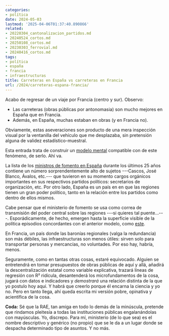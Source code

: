 ```yaml
---
categories:
- política
date: 2024-05-03
lastmod: '2025-04-06T01:37:40.890866'
related:
- 20220304_cantonalizacion_partidos.md
- 20240524_cortos.md
- 20250108_cortos.md
- 20230303_ferrovial.md
- 20240416_cortos.md
tags:
- política
- españa
- francia
- infraestructuras
title: Carreteras en España vs carreteras en Francia
url: /2024/carreteras-espana-francia/
---
```


Acabo de regresar de un viaje por Francia (centro y sur). Observo:
- Las carreteras (obras públicas por antonomasia) son mucho mejores en España que en Francia.
- Además, en España, muchas estaban en obras (y en Francia no).

Obviamente, estas aseveraciones son producto de una mera inspección visual por la ventanilla del vehículo que me desplazaba, sin pretensión alguna de validez estadístico-muestral.

Esta entrada trata de construir un
[modelo mental](/2024/modelos-mentales/)
compatible con de este fenómeno, de serlo. Ahí va.

La lista de los
[ministros de fomento en España](https://es.wikipedia.org/wiki/Anexo:Ministros_de_Fomento_de_Espa%C3%B1a)
durante los últimos 25 años contiene un número sorprendentemente alto de sujetos ---Cascos, José Blanco, Ávalos, etc.--- que tuvieron en su momento cargos orgánicos importantes en sus respectivos partidos políticos: secretarios de organización, etc. Por otro lado, España es un país en en que las regiones tienen un gran poder político, tanto en la relación entre los partidos como dentro de ellos mismos.

Cabe pensar que el ministerio de fomento se usa como correa de transmisión del poder central sobre las regiones ---si quieres tal puente...---. Esporádicamente, de hecho, emergen hasta la superficie visible de la política episodios concordantes con el anterior modelo, como
[este](https://www.20minutos.es/noticia/5221007/0/alcalde-socialista-leon-amenazado-asesor-abalos-era-casi-amenaza-propio-ministerio-ministro/).

En Francia, un país donde las baronías regionales (valga la redundancia) son más débiles, las infraestructuras son menos útiles: sirven solo para transportar personas y mercancías, no voluntades. Por eso hay, habría, menos.

Seguramente, como en tantas otras cosas, estaré equivocado. Alguien se entretendrá en tomar presupuestos de obras públicas de aquí y allá, añadirá la descentralización estatal como variable explicativa, trazará líneas de regresión con R² ridícula, desantenderá los microfundamentos de la cosa, jugará con datos e indicadores y _demostrará_ una relación distinta de la que yo postulo hoy aquí. Y habrá que creerlo porque él encarna la ciencia y yo no. Pero en tanto llega, ahí queda escrita mi versión pobre, opinativa y acientífica de la cosa.

**Coda:** Sé que la RAE, tan amiga en todo lo demás de la minúscula, pretende que rindamos pleitesía a todas las instituciones públicas engalanándolas con mayúsculas. Yo, discrepo. Para mí, ministerio (de lo que sea) es el nombre descriptivo y genérico (no propio) que se le da a un lugar donde se despacha determinado tipo de asuntos. Y no más.